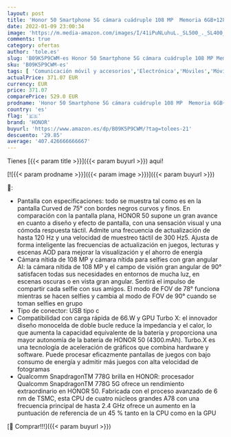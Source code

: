 ```yaml
---
layout: post
title: 'Honor 50 Smartphone 5G cámara cuádruple 108 MP  Memoria 6GB+128G  Pantalla OLED 6.57" 120Hz  Qualcomm SnapdragonTM 778G  Batería 4300mAh  Android 11 GMS  versión ES  Dual SIM  Libre  Verde esmeralda'
date: 2022-01-09 23:00:34
image: 'https://m.media-amazon.com/images/I/41iPuNLuhuL._SL500_._SL400_.jpg'
comments: true
category: ofertas
author: 'tole.es'
slug: 'B09K5P9CWM-es Honor 50 Smartphone 5G cámara cuádruple 108 MP Memoria...'
sku: 'B09K5P9CWM-es'
tags: [ 'Comunicación móvil y accesorios','Electrónica','Móviles','Móviles y smartphones libres','android','honor', ]
actualPrice: 371.07 EUR
currency: EUR
price: 371.07
comparePrice: 529.0 EUR
prodname: 'Honor 50 Smartphone 5G cámara cuádruple 108 MP  Memoria 6GB+128G  Pantalla OLED 6.57" 120Hz  Qualcomm SnapdragonTM 778G  Batería 4300mAh  Android 11 GMS  versión ES  Dual SIM  Libre  Verde esmeralda'
country: 'es'
flag: '🇪🇸'
brand: 'HONOR'
buyurl: 'https://www.amazon.es/dp/B09K5P9CWM/?tag=tolees-21'
descuento: '29.85'
average: '407.426666666667'
---
```


Tienes [{{< param title >}}]({{< param buyurl >}}) aqui!

[![{{< param prodname >}}]({{< param image >}})]({{< param buyurl >}})

🔎:

- Pantalla con especificaciones: todo se muestra tal como es en la pantalla Curved de 75° con bordes negros curvos y finos. En comparación con la pantalla plana, HONOR 50 supone un gran avance en cuanto a diseño y efecto de pantalla, con una sensación visual y una cómoda respuesta táctil. Admite una frecuencia de actualización de hasta 120 Hz y una velocidad de muestreo táctil de 300 Hz5. Ajusta de forma inteligente las frecuencias de actualización en juegos, lecturas y escenas AOD para mejorar la visualización y el ahorro de energía
- Cámara nítida de 108 MP y cámara nítida para selfies con gran angular AI: la cámara nítida de 108 MP y el campo de visión gran angular de 90° satisfacen todas sus necesidades en entornos de mucha luz, en escenas oscuras o en vista gran angular. Sentirá el impulso de compartir cada selfie con sus amigos. El modo de FOV de 78° funciona mientras se hacen selfies y cambia al modo de FOV de 90° cuando se toman selfies en grupo
- Tipo de conector: USB tipo c
- Compatibilidad con carga rápida de 66.W y GPU Turbo X: el innovador diseño monocelda de doble bucle reduce la impedancia y el calor, lo que aumenta la capacidad equivalente de la batería y proporciona una mayor autonomía de la batería de HONOR 50 (4300.mAh). Turbo.X es una tecnología de aceleración de gráficos que combina hardware y software. Puede procesar eficazmente pantallas de juegos con bajo consumo de energía y admitir más juegos con alta velocidad de fotogramas
- Qualcomm SnapdragonTM 778G brilla en HONOR: procesador Qualcomm SnapdragonTM 778G 5G ofrece un rendimiento extraordinario en HONOR 50. Fabricada con el proceso avanzado de 6 nm de TSMC, esta CPU de cuatro núcleos grandes A78 con una frecuencia principal de hasta 2.4 GHz ofrece un aumento en la puntuación de referencia de un 45 % tanto en la CPU como en la GPU

[🛒 Comprar!!!]({{< param buyurl >}})

